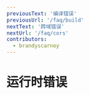```yaml
---
previousText: '编译错误'
previousUrl: '/faq/build'
nextText: '跨域错误'
nextUrl: '/faq/cors'
contributors:
  - brandyscarney
---
```


# 运行时错误
